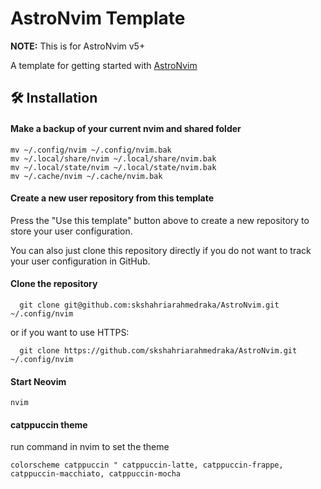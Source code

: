 # AstroNvim Template

**NOTE:** This is for AstroNvim v5+

A template for getting started with [AstroNvim](https://github.com/AstroNvim/AstroNvim)

## 🛠️ Installation
#### Make a backup of your current nvim and shared folder

```shell
mv ~/.config/nvim ~/.config/nvim.bak
mv ~/.local/share/nvim ~/.local/share/nvim.bak
mv ~/.local/state/nvim ~/.local/state/nvim.bak
mv ~/.cache/nvim ~/.cache/nvim.bak
```

#### Create a new user repository from this template

Press the "Use this template" button above to create a new repository to store your user configuration.

You can also just clone this repository directly if you do not want to track your user configuration in GitHub.

#### Clone the repository

```shell
  git clone git@github.com:skshahriarahmedraka/AstroNvim.git ~/.config/nvim
```

or if you want to use HTTPS:

```shell
  git clone https://github.com/skshahriarahmedraka/AstroNvim.git ~/.config/nvim
```

#### Start Neovim

```shell
nvim
```
#### catppuccin theme 

run command in nvim to set the theme
```
colorscheme catppuccin " catppuccin-latte, catppuccin-frappe, catppuccin-macchiato, catppuccin-mocha
```

